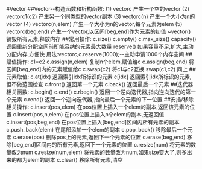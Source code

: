 #Vector
##Vector--构造函数和析构函数:
  (1) vector<Elem>c 产生一个空的vector
  (2) vector<Elem>c1(c2) 产生另一个同类型的vector副本
  (3) vector<Elem>c(n) 产生一个大小为n的vector
  (4) vector<Elem>c(n,elem) 产生一个大小为n的vector,每个元素为elem
  (5) vector<Elem>c(beg,end) 产生一个vector,以区间[beg,end]作为元素的初值
   ~vector<Elem>() 销毁所有元素,释放内存
##常用操作:
   c.size()
   c.empty()
   c.max_size()
   capacity() 返回重新分配空间前所能容纳的元素最大数量
   reserve() 如果容量不足,扩大,主动分配内存,方便快
   用法:vector<int>c,c.reserve(1000);--主动申请1000个内存空间
##赋值操作:
   c1=c2
   c.assign(n,elem) 复制n个elem,赋值给c
   c.assign(beg,end) 将区间[beg,end]内的元素赋值给c
   c.swap(c2) 将c1与c2互换
   swap(c1,c2) 同上
##元素取值:
  c.at(idx)  返回索引idx所标识的元素
  c[idx] 返回索引idx所标识的元素,但不做范围检查
  c.front() 返回第一个元素
  c.back() 返回最后一个元素
##迭代器相关函数:
  c.begin()
  c.end()
  c.rbegin() 返回一个逆向迭代器,指向逆向迭代的第一个元素
  c.rend() 返回一个逆向迭代器,指向最后一个元素的下一位置
##安插/移除相关操作:
  c.insert(pos,elem) 在pos位置上插入一个elem的副本,返回该元素的位置
  c.insert(pos,n,elem) 在pos位置上插入n个elem的副本,无返回值
  c.insert(pos,beg,end) 在pos位置上插入[beg,end]区间内所有元素的副本
  c.push_back(elem) 在尾部添加一个elem的副本
  c.pop_back() 移除最后一个元素
  c.erase(pos) 删除pos上的元素,返回下一个元素的位置
  c.erase(beg,end) 移除[beg,end]区间内的所有元素,返回下一个元素的位置
  c.resize(num) 将元素的数量改为num
  c.resize(num,elem) 将元素的数量改为num,如果size变大了,则多出来的都为elem的副本
  c.clear() 移除所有元素,清空
